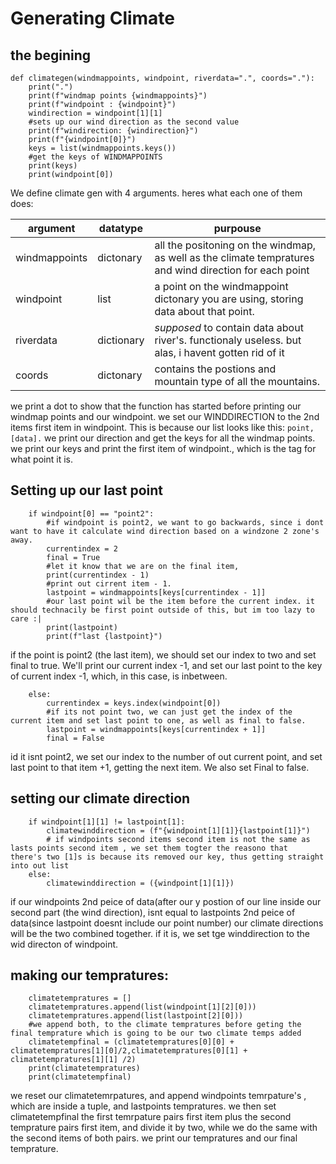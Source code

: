 # Generating Climate
## the begining
```
def climategen(windmappoints, windpoint, riverdata=".", coords="."):
    print(".")
    print(f"windmap points {windmappoints}")
    print(f"windpoint : {windpoint}")
    windirection = windpoint[1][1]
    #sets up our wind direction as the second value
    print(f"windirection: {windirection}")
    print(f"{windpoint[0]}")
    keys = list(windmappoints.keys())
    #get the keys of WINDMAPPOINTS
    print(keys)
    print(windpoint[0])
```
We define climate gen with 4 arguments. heres what each one of them does:

| argument | datatype | purpouse |
|---|---|---|
|windmappoints | dictonary | all the positoning on the windmap, as well as the climate tempratures and wind direction for each point|
| windpoint |  list | a point on the windmappoint dictonary you are using, storing data about that point. |
| riverdata | dictionary| *supposed* to contain data about river's. functionaly useless. but alas, i havent gotten rid of it |
|coords| dictonary| contains the postions and mountain type of all the mountains.|

we print a dot to show that the function has started before printing our windmap points and our windpoint. we set our WINDDIRECTION to the 2nd items first item in windpoint. This is because our list looks like this:
```point, [data].``` we print our direction and get the keys for all the windmap points. we print our keys and print the first item of windpoint., which is the tag for what point it is.

## Setting up our last point
```
    if windpoint[0] == "point2":
        #if windpoint is point2, we want to go backwards, since i dont want to have it calculate wind direction based on a windzone 2 zone's away.
        currentindex = 2
        final = True
        #let it know that we are on the final item,
        print(currentindex - 1)
        #print out cirrent item - 1.
        lastpoint = windmappoints[keys[currentindex - 1]]
        #our last point wil be the item before the current index. it should technacily be first point outside of this, but im too lazy to care :| 
        print(lastpoint)
        print(f"last {lastpoint}")
```
if the point is point2 (the last item), we should set our index to two and set final to true. We'll print our current index -1, and set our last point to the key of current index -1, which, in this case, is inbetween. 
```
    else:
        currentindex = keys.index(windpoint[0])
        #if its not point two, we can just get the index of the current item and set last point to one, as well as final to false.
        lastpoint = windmappoints[keys[currentindex + 1]]
        final = False
```
id it isnt point2, we set our index to the number of out current point, and set last point to that item  +1, getting the next item. We also set Final to false.
## setting our climate direction
```
    if windpoint[1][1] != lastpoint[1]:
        climatewinddirection = (f"{windpoint[1][1]}{lastpoint[1]}")
        # if windpoints second items second item is not the same as lasts points second item , we set them togter the reasono that  there's two [1]s is because its removed our key, thus getting straight into out list
    else:
        climatewinddirection = ({windpoint[1][1]})
```
if our windpoints 2nd peice of data(after our y postion of our line inside our second part (the wind direction), isnt equal to lastpoints 2nd peice of data(since lastpoint doesnt include our point number) our climate directions will be the two combined together.
if it is, we set tge winddirection to the wid directon of windpoint.

## making our tempratures:
```
    climatetempratures = []
    climatetempratures.append(list(windpoint[1][2][0]))
    climatetempratures.append(list(lastpoint[2][0]))
    #we append both, to the climate tempratures before geting the final temprature which is going to be our two climate temps added
    climatetempfinal = (climatetempratures[0][0] + climatetempratures[1][0]/2,climatetempratures[0][1] + climatetempratures[1][1] /2)
    print(climatetempratures)
    print(climatetempfinal)
```
we reset our climatetemrpatures, and append windpoints temrpature's , which are inside a tuple, and lastpoints tempratures. 
we then set climatetempfinal the first temrpature pairs first item plus the second temprature pairs first item, and divide it by two,  while we do the same with the second items of both pairs.
we print our tempratures and our final temprature.


